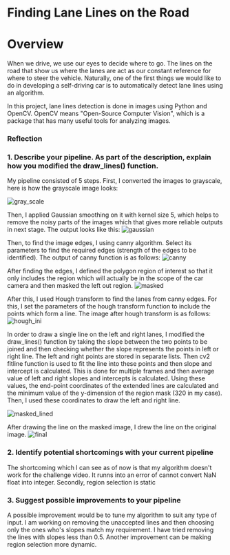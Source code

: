 # **Finding Lane Lines on the Road**

# Overview

When we drive, we use our eyes to decide where to go. The lines on the road that show us where the lanes are act as our constant reference for where to steer the vehicle. Naturally, one of the first things we would like to do in developing a self-driving car is to automatically detect lane lines using an algorithm.

In this project, lane lines detection is done in images using Python and OpenCV. OpenCV means "Open-Source Computer Vision", which is a package that has many useful tools for analyzing images.

### Reflection

### 1. Describe your pipeline. As part of the description, explain how you modified the draw_lines() function.

My pipeline consisted of 5 steps. First, I converted the images to grayscale, here is how the grayscale image looks:

![gray_scale](https://user-images.githubusercontent.com/20146538/30404133-ea4f6e82-9899-11e7-825c-66303ff8f960.png)

Then, I applied Gaussian smoothing on it with kernel size 5, which helps to remove the noisy parts of the images which that gives more reliable outputs in next stage. The output looks like this:
![gaussian](https://user-images.githubusercontent.com/20146538/30404180-3ed51b78-989a-11e7-8b9f-a4b1f0361a46.png)

Then, to find the image edges, I using canny algorithm. Select its parameters to find the required edges (strength of the edges to be identified). The output of canny function is as follows:
![canny](https://user-images.githubusercontent.com/20146538/30404359-3ba8090a-989b-11e7-9e2c-b6b3706b4ff9.png)

After finding the edges, I defined the polygon region of interest so that it only includes the region which will actually be in the scope of the car camera and then masked the left out region. 
![masked](https://user-images.githubusercontent.com/20146538/30404427-7f6c8eb8-989b-11e7-886c-f10d7c823567.png)

After this, I used Hough transform to find the lanes from canny edges. For this, I set the parameters of the hough transform function to include the points which form a line. The image after hough transform is as follows:
![hough_ini](https://user-images.githubusercontent.com/20146538/30404595-3e3565cc-989c-11e7-9bc9-62abfd797121.png)

In order to draw a single line on the left and right lanes, I modified the draw_lines() function by taking the slope between the two points to be joined and then checking whether the slope represents the points in left or right line. The left and right points are stored in separate lists. Then cv2 fitline function is used to fit the line into these points and then slope and intercept is calculated. This is done for multiple frames and then average value of left and right slopes and intercepts is calculated. Using these values, the end-point coordinates of the extended lines are calculated and the minimum value of the y-dimension of the region mask (320 in my case). Then, I used these coordinates to draw the left and right line.

![masked_lined](https://user-images.githubusercontent.com/20146538/30404837-7ffc434e-989d-11e7-976b-f82669b496c2.png)

After drawing the line on the masked image, I drew the line on the original image.
![final](https://user-images.githubusercontent.com/20146538/30404872-aeccd076-989d-11e7-8d5c-064fc8bd7087.png)

### 2. Identify potential shortcomings with your current pipeline
The shortcoming which I can see as of now is that my algorithm doesn't work for the challenge video. It runns into an error of cannot convert NaN float into integer.
Secondly, region selection is static

### 3. Suggest possible improvements to your pipeline

A possible improvement would be to tune my algorithm to suit any type of input. I am working on removing the unaccepted lines and then choosing only the ones who's slopes match my requirement. I have tried removing the lines with slopes less than 0.5. 
Another improvement can be making region selection more dynamic.
